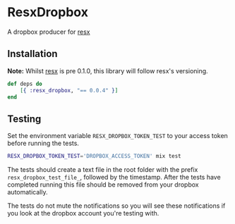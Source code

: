 # ResxDropbox
A dropbox producer for [resx](https://github.com/ScrimpyCat/Resx)

Installation
------------

__Note:__ Whilst [resx](https://github.com/ScrimpyCat/Resx) is pre 0.1.0, this library will follow resx's versioning.

```elixir
def deps do
    [{ :resx_dropbox, "== 0.0.4" }]
end
```

Testing
-------

Set the environment variable `RESX_DROPBOX_TOKEN_TEST` to your access token before running the tests.

```bash
RESX_DROPBOX_TOKEN_TEST='DROPBOX_ACCESS_TOKEN' mix test
```

The tests should create a text file in the root folder with the prefix `resx_dropbox_test_file_`, followed by the timestamp. After the tests have completed running this file should be removed from your dropbox automatically.

The tests do not mute the notifications so you will see these notifications if you look at the dropbox account you're testing with.
